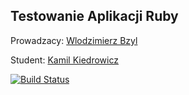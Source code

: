 ## Testowanie Aplikacji Ruby

Prowadzacy: [Wlodzimierz Bzyl](https://github.com/wbzyl)

Student: [Kamil Kiedrowicz](https://github.com/Azraelk2)

[![Build Status](https://travis-ci.org/my-rspec/hello-rspec-Azraelk2.svg?branch=master)](https://travis-ci.org/my-rspec/hello-rspec-Azraelk2)

